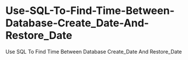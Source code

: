 # Use-SQL-To-Find-Time-Between-Database-Create_Date-And-Restore_Date
Use SQL To Find Time Between Database Create_Date And Restore_Date
